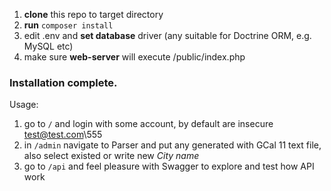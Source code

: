 1. **clone** this repo to target directory
2. **run** `composer install`
3. edit .env and **set database** driver (any suitable for Doctrine ORM, e.g. MySQL etc)
4. make sure **web-server** will execute /public/index.php
### Installation complete.

Usage:
1. go to `/` and login with some account, by default are insecure test@test.com\555
2. in `/admin` navigate to Parser and put any generated with GCal 11 text file, also select existed or write new _City name_
3. go to `/api` and feel pleasure with Swagger to explore and test how API work
